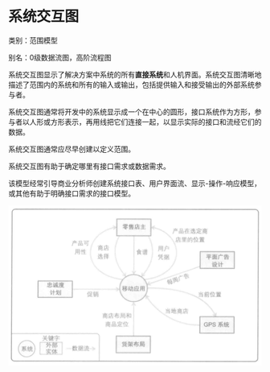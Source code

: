 # 系统交互图

类别：范围模型

别名：0级数据流图，高阶流程图

系统交互图显示了解决方案中系统的所有**直接系统**和人机界面。系统交互图清晰地描述了范围内的系统和所有的输入或输出，包括提供输入和接受输出的外部系统参与者。

系统交互图通常将开发中的系统显示成一个在中心的圆形，接口系统作为方形，参与者以人形或方形表示，再用线把它们连接一起，以显示实际的接口和流经它们的数据。

系统交互图通常应尽早创建以定义范围。

系统交互图有助于确定哪里有接口需求或数据需求。

该模型经常引导商业分析师创建系统接口表、用户界面流、显示-操作-响应模型，或其他有助于明确接口需求的接口模型。

![](../../../images/系统交互图.png)